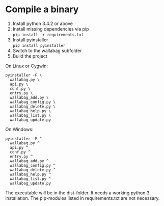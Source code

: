 # Compile a binary

1. Install python 3.4.2 or above
2. Install missing dependencies via pip<br>
  `pip install -r requirements.txt`
3. Install pyinstaller<br>
  `pip install pyinstaller`
4. Switch to the wallabag subfolder
5. Build the project

  On Linux or Cygwin:

  ```
  pyinstaller -F \
    wallabag.py \
    api.py \
    conf.py \
    entry.py \
    wallabag_add.py \
    wallabag_config.py \
    wallabag_delete.py \
    wallabag_help.py \
    wallabag_list.py \
    wallabag_update.py
  ```

  On Windows:

  ```
  pyinstaller -F ^
    wallabag.py ^
    api.py ^
    conf.py ^
    entry.py ^
    wallabag_add.py ^
    wallabag_config.py ^
    wallabag_delete.py ^
    wallabag_help.py ^
    wallabag_list.py ^
    wallabag_update.py
  ```

The executable will be in the dist-folder. It needs a working python 3 installation. The pip-modules listed in requirements.txt are not necessary.
